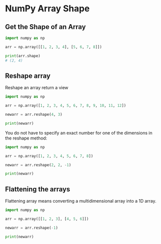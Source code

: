 # NumPy Array Shape

## Get the Shape of an Array

```py
import numpy as np

arr = np.array([[1, 2, 3, 4], [5, 6, 7, 8]])

print(arr.shape)
# (2, 4)
```


## Reshape array

Reshape an array return a view

```py
import numpy as np

arr = np.array([1, 2, 3, 4, 5, 6, 7, 8, 9, 10, 11, 12])

newarr = arr.reshape(4, 3)

print(newarr)
```

You do not have to specify an exact number for one of the dimensions in the reshape method:

```py
import numpy as np

arr = np.array([1, 2, 3, 4, 5, 6, 7, 8])

newarr = arr.reshape(2, 2, -1)

print(newarr)
```


## Flattening the arrays

Flattening array means converting a multidimensional array into a 1D array.

```py
import numpy as np

arr = np.array([[1, 2, 3], [4, 5, 6]])

newarr = arr.reshape(-1)

print(newarr)
```
